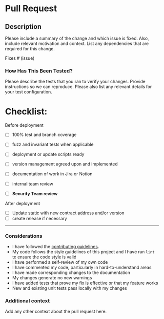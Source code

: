 # Pull Request

## Description

Please include a summary of the change and which issue is fixed. Also, include relevant motivation and context. List any dependencies that are required for this change.

Fixes # (issue)

### How Has This Been Tested?

Please describe the tests that you ran to verify your changes. Provide instructions so we can reproduce. Please also list any relevant details for your test configuration.

# Checklist:

Before deployment

- [ ]  100% test and branch coverage
- [ ]  fuzz and invariant tests when applicable
- [ ]  deployment or update scripts ready
- [ ]  version management agreed upon and implemented
- [ ]  documentation of work in Jira or Notion
- [ ]  internal team review
- [ ]  **Security Team review**


After deployment

- [ ]  Update [static](https://github.com/maticnetwork/static/tree/master/network) with new contract address and/or version
- [ ]  create release if necessary
---
### Considerations

- I have followed the [contributing guidelines](../CONTRIBUTING.md).
- My code follows the style guidelines of this project and I have run `lint` to ensure the code style is valid
- I have performed a self-review of my own code
- I have commented my code, particularly in hard-to-understand areas
- I have made corresponding changes to the documentation
- My changes generate no new warnings
- I have added tests that prove my fix is effective or that my feature works
- New and existing unit tests pass locally with my changes


### Additional context

Add any other context about the pull request here.
